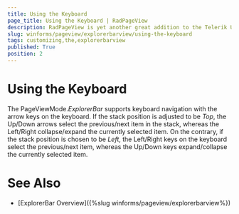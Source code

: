 ```yaml
---
title: Using the Keyboard
page_title: Using the Keyboard | RadPageView
description: RadPageView is yet another great addition to the Telerik UI for WinForms suite. As the name implies, this control layouts pages of subcontrols in different views.
slug: winforms/pageview/explorerbarview/using-the-keyboard
tags: customizing,the,explorerbarview
published: True
position: 2 
---
```


# Using the Keyboard

The PageViewMode.*ExplorerBar* supports keyboard navigation with the arrow keys on the keyboard. If the stack position is adjusted to be *Top*, the Up/Down arrows select the previous/next item in the stack, whereas the Left/Right collapse/expand the currently selected item. On the contrary, if the stack position is chosen to be *Left*, the Left/Right keys on the keyboard select the previous/next item, whereas the Up/Down keys expand/collapse the currently selected item. 

# See Also

* [ExplorerBar Overview]({%slug winforms/pageview/explorerbarview%})	
